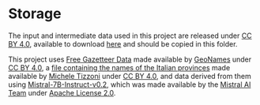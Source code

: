 # Storage

The input and intermediate data used in this project are released under [CC BY 4.0](https://creativecommons.org/licenses/by/4.0/), available to download [here](https://figshare.le.ac.uk/articles/dataset/Data_for_Geospatial_Mechanistic_Interpretability_of_Large_Language_Models_/28905197) and should be copied in this folder.

This project uses [Free Gazetteer Data](https://download.geonames.org/export/dump/) made available by [GeoNames](https://www.geonames.org/) under [CC BY 4.0](https://creativecommons.org/licenses/by/4.0/), a [file containing the names of the Italian provinces](https://figshare.com/articles/dataset/Italian_provinces_2018/12249575?file=22534718) made available by [Michele Tizzoni](https://micheletizzoni.github.io/) under [CC BY 4.0](https://creativecommons.org/licenses/by/4.0/), and data derived from them using [Mistral-7B-Instruct-v0.2](https://huggingface.co/mistralai/Mistral-7B-Instruct-v0.2), which was made available by the [Mistral AI Team](https://huggingface.co/mistralai/Mistral-7B-Instruct-v0.2#the-mistral-ai-team) under [Apache License 2.0](https://huggingface.co/datasets/choosealicense/licenses/blob/main/markdown/apache-2.0.md).
